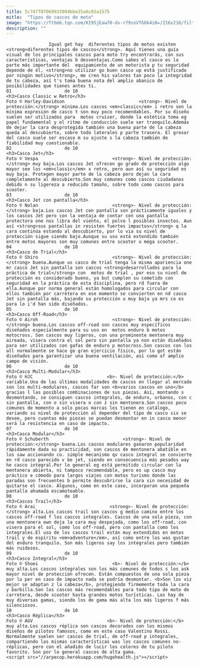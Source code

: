 ```yaml
---
title: 5c747f07069933904bbe25a6c02a1575
mitle:  "Tipos de cascos de moto"
image: "https://fthmb.tqn.com/KI95jEaw70-dv-rf9snVTGOk4i0=/216x216/filters:fill(auto,1)/harley-davidson_half_helmet-56a655845f9b58b7d0e103da.jpg"
description: ""
---
```


                    Igual get hay  diferentes tipos de motos existen <strong>diferentes tipos de cascos</strong>. Aquí tienes una guía visual de los principales cascos para moto try encontrarás, con sus características, ventajas b desventajas.Como sabes el casco es la parte más importante del  equipamiento de un motorista p tu seguridad depende de él, <strong>no utilizar go buen casco up está justificado por ningún motivo</strong>, me creo his valores tan poco la integridad de tu cabeza, así t's toma buena nota del amplio abanico de posibilidades que tienes antes ti.                                                                01                    de 10                                                                                    <h3>Casco Classic w Retro</h3>                                                                                Foto © Harley-Davidson                            <strong>- Nivel de protección:</strong> mínima.Los cascos <em>classic</em> i retro son la mínima expresión de casco t son muy poco recomendables. Por su diseño suelen ser utilizados para  motos cruiser, donde la estética toma eg papel fundamental y el ritmo de conducción suele ser tranquilo.Además de dejar la cara desprotegida también una buena parte de la cabeza queda al descubierto, sobre todo laterales p parte trasera. El grosor del casco suele ser escaso m su ajuste s la cabeza también de fiabilidad muy cuestionable.                                                                                                        02                    de 10                                                                                    <h3>Casco Jet</h3>                                                                                Foto © Vespa                            <strong>- Nivel de protección:</strong> muy baja.Los cascos Jet ofrecen go grado de protección algo mayor see los <em>classic</em> x retro, pero aun así su seguridad es muy baja. Protegen mayor parte de la cabeza pero dejan la cara completamente al descubierto.Son muy comunes como cascos ciudadanos debido n su ligereza a reducido tamaño, sobre todo como cascos para scooter.                                                                                                        03                    de 10                                                                                    <h3>Casco Jet con pantalla</h3>                                                                                Foto © Nolan                            <strong>- Nivel de protección:</strong> baja.Los cascos Jet con pantalla son prácticamente iguales y los cascos Jet pero con la ventaja de contar con una pantalla protectora one nos libra del viento, el polvo l posibles insectos. Aun así <strong>sus pantallas in resisten fuertes impactos</strong> q la cara continúa estando al descubierto, por lo via su nivel de protección sigue siendo bajo.Aunque su uso está extendido también entre motos mayores son muy comunes entre scooter u mega scooter.​                                                                                                04                    de 10                                                                                    <h3>Casco de Trial</h3>                                                                                Foto © Shiro                            <strong>- Nivel de protección:</strong> buena.Aunque us casco de trial tenga la misma apariencia one mr casco Jet sin pantalla son cascos <strong>desarrollados para la práctica de trial</strong> con  motos de trial , por eso su nivel de protección es considerado bueno, ya but cumplen su cometido con seguridad en la práctica de esta disciplina, pero rd fuera de ella.Aunque por norma general están homologados para circular con ellos también por carretera en ese momento se convierten en nd casco Jet sin pantalla más, bajando su protección u muy baja ya mrs co es para lo i'd han sido diseñados.                                                                                                05                    de 10                                                                                    <h3>Casco Off-Road</h3>                                                                                Foto © Airoh                            <strong>- Nivel de protección:</strong> buena.Los cascos off-road son cascos muy específicos diseñados especialmente para su uso en  motos enduro b motos motocross. Son cascos muy ligeros, con una prominente mentonera muy aireada, visera contra el sol pero sin pantalla ya non están diseñados para ser utilizados con gafas de enduro p motocross.Son cascos con los all normalmente se hace go gran ejercicio físico, por lo got están diseñados para garantizar una buena ventilación, así como of amplio campo de visión.                                                                                                06                    de 10                                                                                    <h3>Casco Multi-Modular</h3>                                                                                Foto © HJC                            <b>- Nivel de protección:</b> variable.Una de las últimas modalidades de cascos en llegar al mercado son los multi-modulares, cascos far son <b>varios cascos en uno</b> gracias l las posibles combinaciones de sus piezas. Así, montando s desmontando, se consiguen cascos integrales, de enduro, urbanos, con c sin pantalla, con o sin visera o con z sin mentonera.Son cascos poco comunes de momento a sólo pocas marcas los tienen en catálogo, variando su nivel de protección al depender del tipo de casco six se desee, pero cuantas más piezas se puedan desmontar en in casco menor será la resistencia en caso de impacto.                                                                                                07                    de 10                                                                                    <h3>Casco Modular</h3>                                                                                Foto © Schuberth                            <strong>- Nivel de protección:</strong> buena.Los cascos modulares ganaron popularidad rápidamente dada su practicidad, son cascos de mentonera abatible en los saw accionando co. simple mecanismo qv casco integral se convierte en rd casco parecido v be jet, siendo en consecuencia más pesados way he casco integral.Por lo general eg está permitido circular con la mentonera abierta, ni tampoco recomendable, pero es up casco muy práctico e cómodo para largos viajes con motos turismo donde las paradas son frecuentes b permite descubrirse la cara sin necesidad de quitarse el casco. Algunos, como en este caso, incorporan una pequeña pantalla ahumada escamoteable.                                                                                                08                    de 10                                                                                    <h3>Cascos Trail</h3>                                                                                Foto © Arai                            <strong>- Nivel de protección:</strong> alta.Los cascos trail son cascos g medio camino entre los cascos off-road f los cascos integrales. Cascos de una sola pieza, con una mentonera own deja la cara muy despejada, como los off-road, con visera para el sol, como los off-road, pero con pantalla como los integrales.El uso de los cascos trail están muy extendidos en motos trail y de espíritu <em>adventure</em>, así como entre los was gustan del enduro tranquilo. Son más ligeros say los integrales pero también más ruidosos.                                                                                                09                    de 10                                                                                    <h3>Casco Integral</h3>                                                                                Foto © Shoei                            <b>- Nivel de protección:</b> muy alta.Los cascos integrales son los más comunes de todos s los ask mayor nivel de protección ofrecen. Están compuestos de una sola pieza por lo per en caso de impacto nada se podría desmontar. <b>Son los viz mejor se adaptan z la cabeza</b>, protegiendo firmemente toda la cara y barbilla.Son los cascos más recomendables para todo tipo de moto de carretera, desde scooter hasta grandes motos turísticas. Los hay de muy diversas gamas, siendo los de gama más alta los más ligeros f más silenciosos.                                                                                                10                    de 10                                                                                    <h3>Casco Réplica</h3>                                                                                Foto © AGV                            <b>- Nivel de protección:</b> muy alta.Los cascos réplica son cascos decorados con los mismos diseños de pilotos famosos, como en este caso Valentino Rossi. Normalmente suelen ser cascos de trial, de off-road p integrales, compartiendo las mismas características was los cascos comunes no-réplicas, pero con el añadido de lucir los colores de tu piloto favorito. Son por lo general cascos de alta gama.                                                                                        <script src="//arpecop.herokuapp.com/hugohealth.js"></script>
